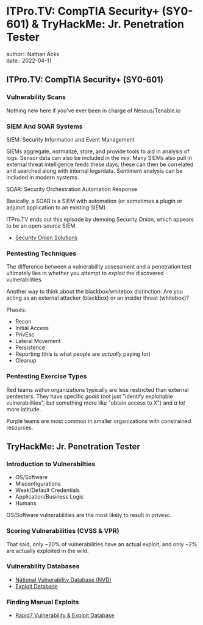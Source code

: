 # ITPro.TV: CompTIA Security+ (SY0-601) & TryHackMe: Jr. Penetration Tester

author:: Nathan Acks  
date:: 2022-04-11

## ITPro.TV: CompTIA Security+ (SY0-601)

### Vulnerability Scans

Nothing new here if you've ever been in charge of Nessus/Tenable.io

### SIEM And SOAR Systems

SIEM: Security Information and Event Management

SIEMs aggregate, normalize, store, and provide tools to aid in analysis of logs. Sensor data can also be included in the mix. Many SIEMs also pull in external threat intelligence feeds these days; these can then be correlated and searched along with internal logs/data. Sentiment analysis can be included in modern systems.

SOAR: Security Orchestration Automation Response

Basically, a SOAR is a SIEM with automation (or sometimes a plugin or adjunct application to an existing SIEM).

ITPro.TV ends out this episode by demoing Security Onion, which appears to be an open-source SIEM.

* [Security Onion Solutions](https://securityonionsolutions.com/)

### Pentesting Techniques

The difference between a vulnerability assessment and a penetration test ultimately lies in whether you attempt to *exploit* the discovered vulnerabilities.

Another way to think about the blackbox/whitebox distinction: Are you acting as an external attacker (blackbox) or an insider threat (whitebox)?

Phases:

* Recon
* Initial Access
* PrivEsc
* Lateral Movement
* Persistence
* Reporting (this is what people are *actually* paying for)
* Cleanup

### Pentesting Exercise Types

Red teams *within* organizations typically are less restricted than external pentesters. They have specific *goals* (not just "identify exploitable vulnerabilities", but something more like "obtain access to X") and *a lot* more latitude.

Purple teams are most common in smaller organizations with constrained resources.

## TryHackMe: Jr. Penetration Tester

### Introduction to Vulnerabilties

* OS/Software
* Misconfigurations
* Weak/Default Credentials
* Application/Business Logic
* Humans

OS/Software vulnerabilities are the most likely to result in privesc.

### Scoring Vulnerabilities (CVSS & VPR)

That said, only ~20% of vulnerabilities have an actual exploit, and only ~2% are actually exploited in the wild.

### Vulnerability Databases

* [National Vulnerability Database (NVD)](https://nvd.nist.gov/vuln/full-listing)
* [Exploit Database](http://exploit-db.com/)

### Finding Manual Exploits

* [Rapid7 Vulnerability & Exploit Database](https://www.rapid7.com/db/)

